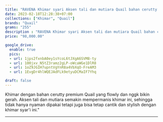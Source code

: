 ```yaml
---
title: "RAVENA Khimar syari Aksen tali dan mutiara Quail bahan cerutty premium"
date: 2023-02-18T12:28:38+07:00
collections: ["Khimar", "Quail"]
brands: "Quail"
grams: "255"
description : "RAVENA Khimar syari Aksen tali dan mutiara Quail bahan cerutty premium"
price: "98,000.00"

google_drive:
  enable: true
  pics:
  - url: 1jps2fxnbA0ey1sYcoL6tJXgA6SVM8-ty
  - url: 100jxv_N5tZ3ramz2gLP-oWcaWGe1DlR8
  - url: 1oZ9JGIH7upntVgYnR8a4VbXqO-FreAM3
  - url: 1EvgDr4hlWQEJAdFLk9etyuDCMaIF7Yhq

draft: false
---
```


Khimar dengan bahan cerutty premium Quail yang flowly dan nggk bikin gerah. Aksen tali dan mutiara semakin mempermanis khimar ini, sehingga tidak hanya nyaman dipakai tetapi juga bisa tetap cantik dan stylish dengan khimar syar'i ini."

----------    
 
